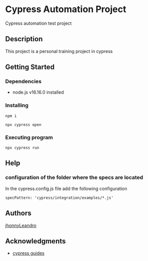 # Cypress Automation Project

Cypress automation test project

## Description

This project is a personal training project in cypress

## Getting Started

### Dependencies

* node.js v16.16.0 installed


### Installing

```
npm i
```
```
npx cypress open
```

### Executing program

```
npx cypress run
```

## Help

### configuration of the folder where the specs are located

In the cypress.config.js file add the following configuration

```
specPattern: 'cypress/integration/examples/*.js' 
```

## Authors

[jhonnyLeandro](https://github.com/jhonnyLeandro)


## Acknowledgments

* [cypress guides](https://docs.cypress.io/guides/overview/why-cypress)
